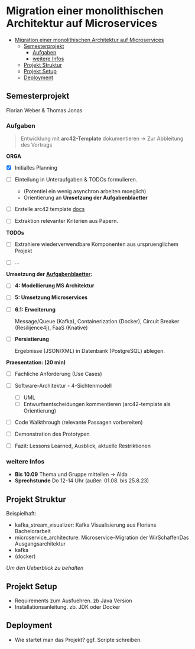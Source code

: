# Migration einer monolithischen Architektur auf Microservices

- [Migration einer monolithischen Architektur auf Microservices](#migration-einer-monolithischen-architektur-auf-microservices)
  - [Semesterprojekt](#semesterprojekt)
    - [Aufgaben](#aufgaben)
    - [weitere Infos](#weitere-infos)
  - [Projekt Struktur](#projekt-struktur)
  - [Projekt Setup](#projekt-setup)
  - [Deployment](#deployment)

## Semesterprojekt

Florian Weber & Thomas Jonas


### Aufgaben

> Entwicklung mit **arc42-Template** dokumentieren -> Zur Abbleitung des Vortrags

**ORGA**

- [x] Initialles Planning
- [ ] Einteilung in Unteraufgaben & TODOs formulieren. 
  - (Potentiel ein wenig asynchron arbeiten moeglich)
  - Orientierung an **Umsetzung der Aufgabenblaetter**
- [ ] Erstelle arc42 template [docs](./docs/arc42/)
- [ ] Extraktion relevanter Kriterien aus Papern.


**TODOs**

- [ ] Extrahiere wiederverwendbare Komponenten aus urspruenglichem Projekt
- [ ] ...


**Umsetzung der [Aufgabenblaetter](/literatur/):**

- [ ] **4: Modellierung MS Architektur**
- [ ] **5: Umsetzung Microservices**
- [ ] **6.1: Erweiterung**
    
    Message/Queue (Kafka), Containerization (Docker), Circuit Breaker (Resilijence4j), FaaS (Knative)
- [ ] **Persistierung**

    Ergebnisse (JSON/XML) in Datenbank (PostgreSQL) ablegen.

**Praesentation: (20 min)**

- [ ] Fachliche Anforderung (Use Cases)
- [ ] Software-Architektur - 4-Sichtenmodell
  - [ ] UML
  - [ ] Entwurfsentscheidungen kommentieren (arc42-template als Orientierung)
- [ ] Code Walkthrough (relevante Passagen vorbereiten)
- [ ] Demonstration des Prototypen
- [ ] Fazit: Lessons Learned, Ausblick, aktuelle Restriktionen


### weitere Infos

- **Bis 10.09** Thema und Gruppe mitteilen -> Alda
- **Sprechstunde** Do 12-14 Uhr (außer: 01.08. bis 25.8.23) 


## Projekt Struktur

Beispielhaft:

- kafka_stream_visualizer: Kafka Visualisierung aus Florians Bachelorarbeit
- microservice_architecture: Microservice-Migration der WirSchaffenDas Ausgangsarchitektur
- kafka
- (docker)

*Um den Ueberblick zu behalten*

## Projekt Setup

- Requirements zum Ausfuehren. zb Java Version
- Installationsanleitung. zb. JDK oder Docker

## Deployment

- Wie startet man das Projekt? ggf. Scripte schreiben.
